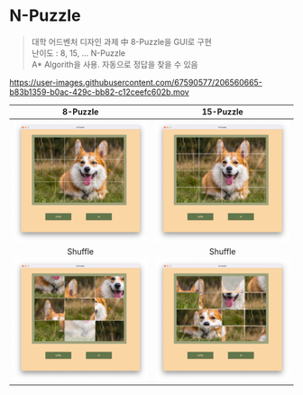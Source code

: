 # N-Puzzle

> 대학 어드벤처 디자인 과제 中 8-Puzzle을 GUI로 구현  
> 난이도 : 8, 15, ... N-Puzzle  
> A\* Algorith을 사용. 자동으로 정답을 찾을 수 있음

https://user-images.githubusercontent.com/67590577/206560665-b83b1359-b0ac-429c-bb82-c12ceefc602b.mov

|            8-Puzzle            |           15-Puzzle           |
| :----------------------------: | :---------------------------: |
| <img src="../images/md1.png">  | <img src="../images/md3.png"> |
|            Shuffle             |            Shuffle            |
| <img  src="../images/md2.png"> | <img src="../images/md4.png"> |
